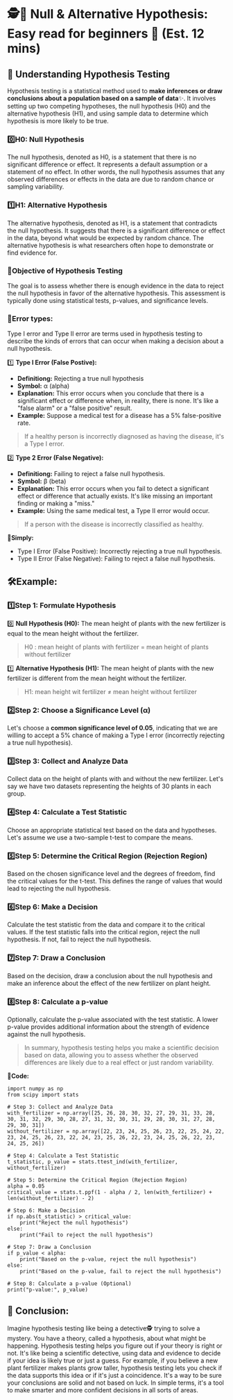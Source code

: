 # 🕵️🧪 Null & Alternative Hypothesis: Easy read for beginners 👀 (Est. 12 mins)

## 🧠 **Understanding Hypothesis Testing**
Hypothesis testing is a statistical method used to **make inferences or draw conclusions about a population based on a sample of data**✨. It involves setting up two competing hypotheses, the null hypothesis (H0) and the alternative hypothesis (H1), and using sample data to determine which hypothesis is more likely to be true.

### 0️⃣**H0: Null Hypothesis**
The null hypothesis, denoted as H0, is a statement that there is no significant difference or effect. It represents a default assumption or a statement of no effect. In other words, the null hypothesis assumes that any observed differences or effects in the data are due to random chance or sampling variability.

### 1️⃣**H1: Alternative Hypothesis**
The alternative hypothesis, denoted as H1, is a statement that contradicts the null hypothesis. It suggests that there is a significant difference or effect in the data, beyond what would be expected by random chance. The alternative hypothesis is what researchers often hope to demonstrate or find evidence for.

### 🎯**Objective of Hypothesis Testing**
The goal is to assess whether there is enough evidence in the data to reject the null hypothesis in favor of the alternative hypothesis. This assessment is typically done using statistical tests, p-values, and significance levels.

### 🔄**Error types:**
Type I error and Type II error are terms used in hypothesis testing to describe the kinds of errors that can occur when making a decision about a null hypothesis.

1️⃣ **Type I Error (False Postive):**
- **Definitiong:** Rejecting a true null hypothesis
- **Symbol:** &alpha; (alpha)
- **Explanation:** This error occurs when you conclude that there is a significant effect or difference when, in reality, there is none. It's like a "false alarm" or a "false positive" result.
- **Example:** Suppose a medical test for a disease has a 5% false-positive rate. 
>If a healthy person is incorrectly diagnosed as having the disease, it's a Type I error.

2️⃣ **Type 2 Error (False Negative):**
- **Definitiong:** Failing to reject a false null hypothesis.
- **Symbol:** &beta; (beta)
- **Explanation:** This error occurs when you fail to detect a significant effect or difference that actually exists. It's like missing an important finding or making a "miss."
- **Example:** Using the same medical test, a Type II error would occur.
>If a person with the disease is incorrectly classified as healthy.

📢**Simply:**
- Type I Error (False Positive): Incorrectly rejecting a true null hypothesis.
- Type II Error (False Negative): Failing to reject a false null hypothesis.

## 🛠️**Example:**

### 1️⃣**Step 1: Formulate Hypothesis**
0️⃣ **Null Hypothesis (H0):** The mean height of plants with the new fertilizer is equal to the mean height without the fertilizer.

>H0 : mean height of plants with fertilizer = mean height of plants without fertilizer

1️⃣ **Alternative Hypothesis (H1):** The mean height of plants with the new fertilizer is different from the mean height without the fertilizer.

>H1: mean height wit fertilizer &#8800; mean height without fertilizer

### 2️⃣**Step 2: Choose a Significance Level (&alpha;)**
Let's choose a **common significance level of 
0.05**, indicating that we are willing to accept a 5% chance of making a Type I error (incorrectly rejecting a true null hypothesis).

### 3️⃣**Step 3: Collect and Analyze Data**
Collect data on the height of plants with and without the new fertilizer. Let's say we have two datasets representing the heights of 30 plants in each group.

### 4️⃣**Step 4: Calculate a Test Statistic**
Choose an appropriate statistical test based on the data and hypotheses. Let's assume we use a two-sample t-test to compare the means.

### 5️⃣**Step 5: Determine the Critical Region (Rejection Region)**
Based on the chosen significance level and the degrees of freedom, find the critical values for the t-test. This defines the range of values that would lead to rejecting the null hypothesis.

### 6️⃣**Step 6: Make a Decision**
Calculate the test statistic from the data and compare it to the critical values. If the test statistic falls into the critical region, reject the null hypothesis. If not, fail to reject the null hypothesis.

### 7️⃣**Step 7: Draw a Conclusion**
Based on the decision, draw a conclusion about the null hypothesis and make an inference about the effect of the new fertilizer on plant height.

### 8️⃣**Step 8: Calculate a p-value**
Optionally, calculate the p-value associated with the test statistic. A lower p-value provides additional information about the strength of evidence against the null hypothesis.

> In summary, hypothesis testing helps you make a scientific decision based on data, allowing you to assess whether the observed differences are likely due to a real effect or just random variability.

👾**Code:**
```
import numpy as np
from scipy import stats

# Step 3: Collect and Analyze Data
with_fertilizer = np.array([25, 26, 28, 30, 32, 27, 29, 31, 33, 28, 30, 31, 32, 29, 30, 28, 27, 31, 32, 30, 31, 29, 28, 30, 31, 27, 28, 29, 30, 31])
without_fertilizer = np.array([22, 23, 24, 25, 26, 23, 22, 25, 24, 22, 23, 24, 25, 26, 23, 22, 24, 23, 25, 26, 22, 23, 24, 25, 26, 22, 23, 24, 25, 26])

# Step 4: Calculate a Test Statistic
t_statistic, p_value = stats.ttest_ind(with_fertilizer, without_fertilizer)

# Step 5: Determine the Critical Region (Rejection Region)
alpha = 0.05
critical_value = stats.t.ppf(1 - alpha / 2, len(with_fertilizer) + len(without_fertilizer) - 2)

# Step 6: Make a Decision
if np.abs(t_statistic) > critical_value:
    print("Reject the null hypothesis")
else:
    print("Fail to reject the null hypothesis")

# Step 7: Draw a Conclusion
if p_value < alpha:
    print("Based on the p-value, reject the null hypothesis")
else:
    print("Based on the p-value, fail to reject the null hypothesis")

# Step 8: Calculate a p-value (Optional)
print("p-value:", p_value)
```

## 📢 **Conclusion:**
Imagine hypothesis testing like being a detective🕵️ trying to solve a mystery. You have a theory, called a hypothesis, about what might be happening. Hypothesis testing helps you figure out if your theory is right or not. It's like being a scientific detective, using data and evidence to decide if your idea is likely true or just a guess. For example, if you believe a new plant fertilizer makes plants grow taller, hypothesis testing lets you check if the data supports this idea or if it's just a coincidence. It's a way to be sure your conclusions are solid and not based on luck. In simple terms, it's a tool to make smarter and more confident decisions in all sorts of areas.
